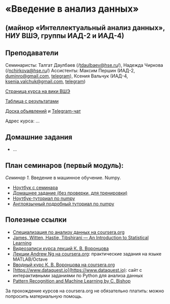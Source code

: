 # «Введение в анализ данных»
## (майнор «Интеллектуальный анализ данных», НИУ ВШЭ, группы ИАД-2 и ИАД-4)

## Преподаватели
Семинаристы: Талгат Даулбаев (/tdaulbaev@hse.ru/), Надежда Чиркова (/nchirkova@hse.ru/)
Ассистенты: Максим Першин (ИАД-2, duminro@gmail.com, [telegram](https://t.me/Skvidvardin)), Ксения Вальчук (ИАД-4, ksenia.valchuk@gmail.com, [telegram](https://t.me/nu_takoe))

[Страница курса на вики ВШЭ](http://wiki.cs.hse.ru/%D0%9C%D0%B0%D0%B9%D0%BD%D0%BE%D1%80_%D0%98%D0%BD%D1%82%D0%B5%D0%BB%D0%BB%D0%B5%D0%BA%D1%82%D1%83%D0%B0%D0%BB%D1%8C%D0%BD%D1%8B%D0%B9_%D0%B0%D0%BD%D0%B0%D0%BB%D0%B8%D0%B7_%D0%B4%D0%B0%D0%BD%D0%BD%D1%8B%D1%85/%D0%92%D0%B2%D0%B5%D0%B4%D0%B5%D0%BD%D0%B8%D0%B5_%D0%B2_%D0%B0%D0%BD%D0%B0%D0%BB%D0%B8%D0%B7_%D0%B4%D0%B0%D0%BD%D0%BD%D1%8B%D1%85)

[Таблица с результатами](https://docs.google.com/spreadsheets/d/1sFKaErC0N7YteroaNS8N9JkHZUdWKc3RFv1wv5kGyzw/edit)

[Доска объявлений](https://t.me/iad24) и [Telegram-чат](https://t.me/iad24chat)

Адрес курса: ...

## Домашние задания
* …

## План семинаров (первый модуль):
*Семинар 1.* Введение в машинное обучение. Numpy.
* [Ноутбук с семинара](https://github.com/iad-24/seminars/blob/master/materials/sem1.ipynb)
* [Домашнее задание (без проверки, для тренировки)](https://github.com/iad-24/seminars/blob/master/materials/hw_sem1_opt.ipynb)
* [Ноутбук-туториал по numpy](https://github.com/esokolov/ml-minor-hse/blob/master/lectures-2018/lecture01-intro.pdf)
* [Англоязычный подробный туториал по numpy](http://nbviewer.jupyter.org/github/Atlas7/scipy-tentative-numpy-tutorials/blob/master/tentative-numpy-tutorial.ipynb)




## Полезные ссылки
* [Специализация по анализу данных на coursera.org](https://ru.coursera.org/specializations/machine-learning-data-analysis)
* [James, Witten, Hastie, Tibshirani — An Introduction to Statistical Learning](http://www-bcf.usc.edu/~gareth/ISL/ISLR%20Sixth%20Printing.pdf)
* [Видеозаписи курса лекций К. В. Воронцова](https://yandexdataschool.ru/edu-process/courses/machine-learning)
* [Лекции Andrew Ng на coursera.org](https://www.coursera.org/learn/machine-learning): практические задания на языке MATLAB/Octave
* [Вводный курс К. В. Воронцова на coursera.org](https://www.coursera.org/learn/introduction-machine-learning)
* [https://www.dataquest.io](https://www.dataquest.io): сайт с интерактивными заданиями по Python для анализа данных
* [Pattern Recognition and Machine Learning by C. Bishop](http://www.rmki.kfki.hu/~banmi/elte/Bishop%20-%20Pattern%20Recognition%20and%20Machine%20Learning.pdf)

За прохождение курсов на coursera.org не обязательно платить: можно попросить материальную помощь.
